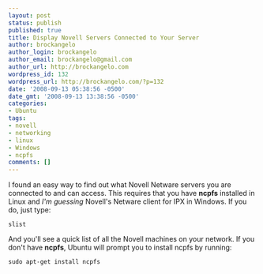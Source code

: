 ```yaml
---
layout: post
status: publish
published: true
title: Display Novell Servers Connected to Your Server
author: brockangelo
author_login: brockangelo
author_email: brockangelo@gmail.com
author_url: http://brockangelo.com
wordpress_id: 132
wordpress_url: http://brockangelo.com/?p=132
date: '2008-09-13 05:38:56 -0500'
date_gmt: '2008-09-13 13:38:56 -0500'
categories:
- Ubuntu
tags:
- novell
- networking
- linux
- Windows
- ncpfs
comments: []
---
```

<p>I found an easy way to find out what Novell Netware servers you are connected to and can access. This requires that you have <strong>ncpfs</strong> installed in Linux and <em>I'm guessing</em> Novell's Netware client for IPX in Windows. If you do, just type:</p>

`slist`

<p>And you'll see a quick list of all the Novell machines on your network. If you don't have <strong>ncpfs</strong>, Ubuntu will prompt you to install ncpfs by running:</p>

`sudo apt-get install ncpfs`
